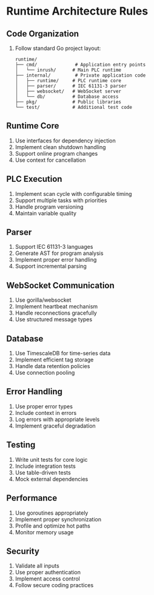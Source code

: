 # Runtime Architecture Rules

## Code Organization

1. Follow standard Go project layout:
   ```
   runtime/
   ├── cmd/              # Application entry points
   │   └── inrush/      # Main PLC runtime
   ├── internal/         # Private application code
   │   ├── runtime/     # PLC runtime core
   │   ├── parser/      # IEC 61131-3 parser
   │   ├── websocket/   # WebSocket server
   │   └── db/          # Database access
   ├── pkg/             # Public libraries
   └── test/            # Additional test code
   ```

## Runtime Core

1. Use interfaces for dependency injection
2. Implement clean shutdown handling
3. Support online program changes
4. Use context for cancellation

## PLC Execution

1. Implement scan cycle with configurable timing
2. Support multiple tasks with priorities
3. Handle program versioning
4. Maintain variable quality

## Parser

1. Support IEC 61131-3 languages
2. Generate AST for program analysis
3. Implement proper error handling
4. Support incremental parsing

## WebSocket Communication

1. Use gorilla/websocket
2. Implement heartbeat mechanism
3. Handle reconnections gracefully
4. Use structured message types

## Database

1. Use TimescaleDB for time-series data
2. Implement efficient tag storage
3. Handle data retention policies
4. Use connection pooling

## Error Handling

1. Use proper error types
2. Include context in errors
3. Log errors with appropriate levels
4. Implement graceful degradation

## Testing

1. Write unit tests for core logic
2. Include integration tests
3. Use table-driven tests
4. Mock external dependencies

## Performance

1. Use goroutines appropriately
2. Implement proper synchronization
3. Profile and optimize hot paths
4. Monitor memory usage

## Security

1. Validate all inputs
2. Use proper authentication
3. Implement access control
4. Follow secure coding practices
